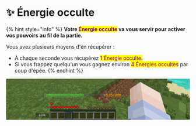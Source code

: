 # ✨ Énergie occulte



{% hint style="info" %}
**Votre **<mark style="color:purple;">**Énergie occulte**</mark>** va vous servir pour** **activer vos pouvoirs** **au fil de la partie.**



Vous avez plusieurs moyens d'en récupérer :

* À chaque seconde vous récupérez <mark style="color:purple;">1 Énergie occulte.</mark>&#x20;
* Si vous frappez quelqu'un vous gagnez environ <mark style="color:purple;">4 Énergies occultes</mark> par coup d'épée.
{% endhint %}

![L'énergie occulte](<../../.gitbook/assets/energie occulte (1).png>)
